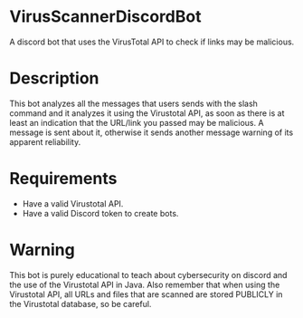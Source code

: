 # VirusScannerDiscordBot
A discord bot that uses the VirusTotal API to check if links may be malicious.

# Description
This bot analyzes all the messages that users sends with the slash command and it analyzes it using
the Virustotal API, as soon as there is at least an indication that the URL/link you passed may be malicious.
A message is sent about it, otherwise it sends another message warning of its apparent reliability.

# Requirements
- Have a valid Virustotal API.
- Have a valid Discord token to create bots.

# Warning
This bot is purely educational to teach about cybersecurity on discord and the use of the Virustotal API in Java.
Also remember that when using the Virustotal API, all URLs and files that are scanned are stored PUBLICLY in the Virustotal database, so be careful.